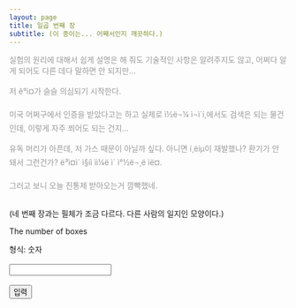 ```yaml
---
layout: page
title: 일곱 번째 장
subtitle: (이 종이는... 어째서인지 깨끗하다.)
---
```



<script>
  function jsMove(){
    var baselink = "/answer/msgsev"
    var pc = document.getElementById('passcode').value;
    window.open(baselink.concat(pc.toLowerCase()));
  }
</script>

<p style="color: #999">
실험의 원리에 대해서 쉽게 설명은 해 줘도 기술적인 사항은 알려주지도 않고, 어쩌다 알게 되어도 다른 데다 말하면 안 되지만... <br>
 <br>
저 ê°ì¤가 슬슬 의심되기 시작한다. <br>
 <br>
미국 어쩌구에서 인증을 받았다고는 하고 실제로 ì½ë¬¼ ì¬ì´í¸에서도 검색은 되는 물건인데, 이렇게 자주 쬐어도 되는 건지... <br>
 <br>
유독 머리가 아픈데, 저 가스 때문이 아닐까 싶다. 아니면 í¸ëíµ이 재발했나? 환기가 안 돼서 그런건가? ë³ì¤ì´ ì§íì ìì¼ë ì´ ì°½ë¬¸ë ìë¤. <br>
 <br>
그러고 보니 오늘 진통제 받아오는거 깜빡했네. <br>
</p>
<p>
<br>
(네 번째 장과는 필체가 조금 다르다. 다른 사람의 일지인 모양이다.)
</p>
<p>
The number of boxes<br>
<form autocomplete='off' onsubmit = "jsMove();">
형식: 숫자<br><br>
  <input id = 'passcode' type='text' required><br><br>
  <input type = 'submit' value = '입력'>
</form>
</p>